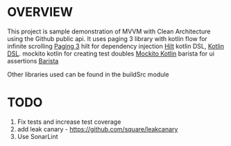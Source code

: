 OVERVIEW
========
This project is sample demonstration of MVVM with Clean Architecture using the Github public api.
It uses
paging 3 library with kotlin flow for infinite scrolling [Paging 3](https://developer.android.com/topic/libraries/architecture/paging/v3-overview)
hilt for dependency injection [Hilt](https://developer.android.com/training/dependency-injection/hilt-android)
kotlin DSL, [Kotlin DSL](https://docs.gradle.org/current/userguide/kotlin_dsl.html).
mockito kotlin for creating test doubles [Mockito Kotlin](https://github.com/mockito/mockito-kotlin)
barista for ui assertions [Barista](https://github.com/AdevintaSpain/Barista)

Other libraries used can be found in the buildSrc module


TODO
====
1. Fix tests and increase test coverage
1. add leak canary - https://github.com/square/leakcanary
3. Use SonarLint 